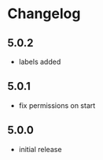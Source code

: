 # Changelog

## 5.0.2

- labels added

## 5.0.1

- fix permissions on start

## 5.0.0

- initial release
